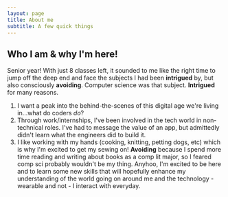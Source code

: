 ```yaml
---
layout: page
title: About me
subtitle: A few quick things
---
```


## Who I am & why I'm here!

Senior year! With just 8 classes left, it sounded to me like the right time to jump off the deep end and face the subjects I had been **intrigued** by, but also consciously **avoiding**. Computer science was that subject. **Intrigued** for many reasons.
1. I want a peak into the behind-the-scenes of this digital age we're living in...what do coders *do*?
2. Through work/internships, I've been involved in the tech world in non-technical roles. I've had to message the value of an app, but admittedly didn't learn what the engineers did to build it.
3. I like working with my hands (cooking, knitting, petting dogs, etc) which is why I'm excited to get my sewing on!
**Avoiding** because I spend more time reading and writing about books as a comp lit major, so I feared comp sci probably wouldn't be my thing.
Anyhoo, I'm excited to be here and to learn some new skills that will hopefully enhance my understanding of the world going on around me and the technology - wearable and not - I interact with everyday.

